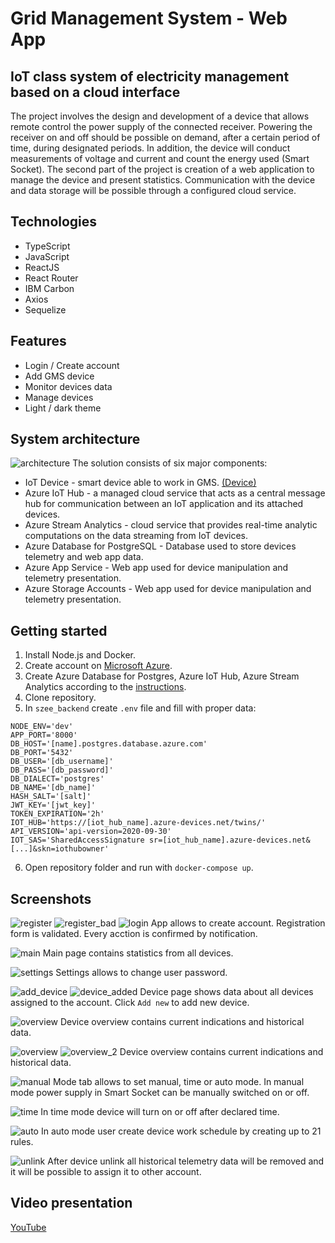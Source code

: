 # Grid Management System - Web App
## IoT class system of electricity management based on a cloud interface
The project involves the design and development of a device that allows remote control the power supply of the connected receiver. Powering the receiver on and off should be possible on demand, after a certain period of time, during designated periods. In addition, the device will conduct measurements of voltage and current and count the energy used (Smart Socket). The second part of the project is creation of a web application to manage the device and present statistics. Communication with the device and data storage will be possible through a configured cloud service.
## Technologies
* TypeScript
* JavaScript
* ReactJS
* React Router
* IBM Carbon
* Axios
* Sequelize
## Features
* Login / Create account
* Add GMS device
* Monitor devices data
* Manage devices
* Light / dark theme
## System architecture
![architecture](https://github.com/wybieracz/GMS-Firmware/blob/main/diagram/Architektura.png)
The solution consists of six major components:
* IoT Device - smart device able to work in GMS. [(Device)](https://github.com/wybieracz/GMS-Firmware)
* Azure IoT Hub - a managed cloud service that acts as a central message hub for communication between an IoT application and its attached devices.
* Azure Stream Analytics - cloud service that provides real-time analytic computations on the data streaming from IoT devices.
* Azure Database for PostgreSQL - Database used to store devices telemetry and web app data.
* Azure App Service - Web app used for device manipulation and telemetry presentation.
* Azure Storage Accounts - Web app used for device manipulation and telemetry presentation.
## Getting started
1. Install Node.js and Docker.
2. Create account on [Microsoft Azure](https://azure.microsoft.com/en-gb/).
3. Create Azure Database for Postgres, Azure IoT Hub, Azure Stream Analytics according to the [instructions](https://github.com/wybieracz/GMS-Firmware).
4. Clone repository.
5. In `szee_backend` create `.env` file and fill with proper data:
```
NODE_ENV='dev'
APP_PORT='8000'
DB_HOST='[name].postgres.database.azure.com'
DB_PORT='5432'
DB_USER='[db_username]'
DB_PASS='[db_password]'
DB_DIALECT='postgres'
DB_NAME='[db_name]'
HASH_SALT='[salt]'
JWT_KEY='[jwt_key]'
TOKEN_EXPIRATION='2h'
IOT_HUB='https://[iot_hub_name].azure-devices.net/twins/'
API_VERSION='api-version=2020-09-30'
IOT_SAS='SharedAccessSignature sr=[iot_hub_name].azure-devices.net&[...]&skn=iothubowner'
```
6. Open repository folder and run with `docker-compose up`.
## Screenshots
![register](/ss/register.png)
![register_bad](/ss/register_bad.png)
![login](/ss/login_creation.png)
App allows to create account. Registration form is validated. Every acction is confirmed by notification.

![main](/ss/main.png)
Main page contains statistics from all devices.

![settings](/ss/settings.png)
Settings allows to change user password.

![add_device](/ss/add_device.png)
![device_added](/ss/device_added.png)
Device page shows data about all devices assigned to the account. Click `Add new` to add new device.

![overview](/ss/overview.png)
Device overview contains current indications and historical data.

![overview](/ss/overview.png)
![overview_2](/ss/overview_2.png)
Device overview contains current indications and historical data.

![manual](/ss/manual.png)
Mode tab allows to set manual, time or auto mode. In manual mode power supply in Smart Socket can be manually switched on or off.

![time](/ss/time.png)
In time mode device will turn on or off after declared time.

![auto](/ss/auto.png)
In auto mode user create device work schedule by creating up to 21 rules.

![unlink](/ss/unlink.png)
After device unlink all historical telemetry data will be removed and it will be possible to assign it to other account.

## Video presentation
[YouTube](https://youtu.be/LqCKxmR3ckY)
